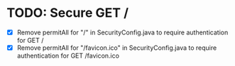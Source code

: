 # TODO: Secure GET /

- [x] Remove permitAll for "/" in SecurityConfig.java to require authentication for GET /
- [x] Remove permitAll for "/favicon.ico" in SecurityConfig.java to require authentication for GET /favicon.ico
